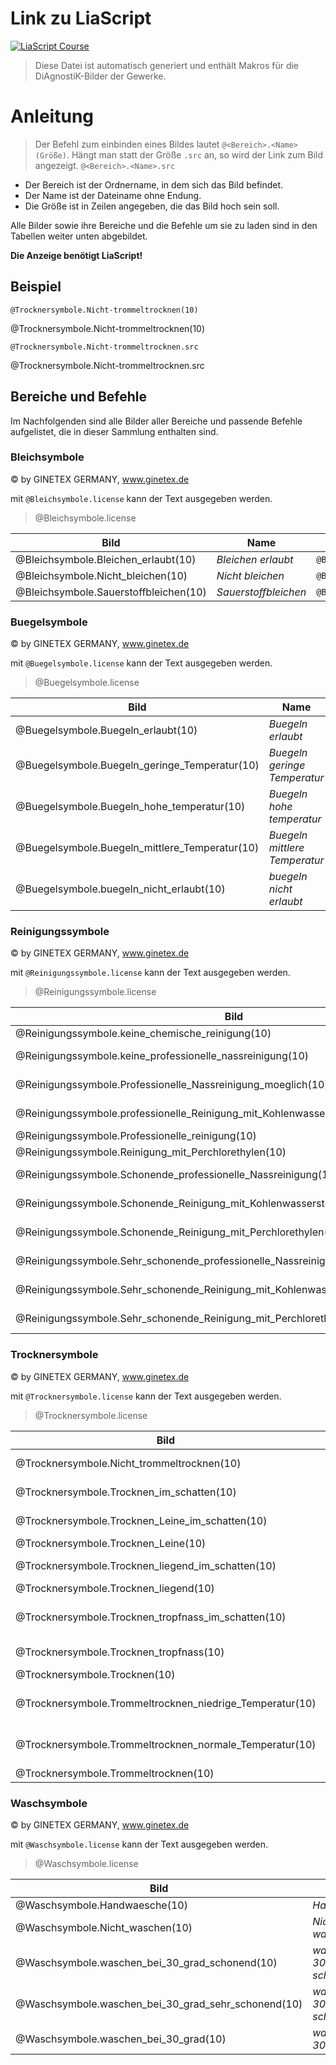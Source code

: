 <!--
repository: "https://github.com/Ifi-DiAgnostiK-Project/Textilpflegesymbole"
author: "Volker Göhler, Niklas Werner"
email: "volker.goehler@informatik.tu-freiberg"
version: "0.2.4"
edit: true
title: "DiAgnostiK ISO 3758:2023 Textilpflegesymbole Makros"
tags: "Wissensspeicher"

@diagnostik_image: <img src='@0/@1' alt='@1' style='height: @2rem'>

@style
img {
 max-height: fit-content;
}
@end
@Bleichsymbole.license: Bildquellen: © by GINETEX GERMANY, www.ginetex.de


@Bleichsymbole.Bleichen_erlaubt.src: https://raw.githubusercontent.com/Ifi-DiAgnostiK-Project/Textilpflegesymbole/refs/heads/main/img/Bleichsymbole/Bleichen-erlaubt.jpg
@Bleichsymbole.Bleichen_erlaubt: @diagnostik_image(https://raw.githubusercontent.com/Ifi-DiAgnostiK-Project/Textilpflegesymbole/refs/heads/main/img,Bleichsymbole/Bleichen-erlaubt.jpg,@0)

@Bleichsymbole.Nicht_bleichen.src: https://raw.githubusercontent.com/Ifi-DiAgnostiK-Project/Textilpflegesymbole/refs/heads/main/img/Bleichsymbole/Nicht-bleichen.jpg
@Bleichsymbole.Nicht_bleichen: @diagnostik_image(https://raw.githubusercontent.com/Ifi-DiAgnostiK-Project/Textilpflegesymbole/refs/heads/main/img,Bleichsymbole/Nicht-bleichen.jpg,@0)

@Bleichsymbole.Sauerstoffbleichen.src: https://raw.githubusercontent.com/Ifi-DiAgnostiK-Project/Textilpflegesymbole/refs/heads/main/img/Bleichsymbole/Sauerstoffbleichen.jpg
@Bleichsymbole.Sauerstoffbleichen: @diagnostik_image(https://raw.githubusercontent.com/Ifi-DiAgnostiK-Project/Textilpflegesymbole/refs/heads/main/img,Bleichsymbole/Sauerstoffbleichen.jpg,@0)
@Buegelsymbole.license: Bildquellen: © by GINETEX GERMANY, www.ginetex.de


@Buegelsymbole.Buegeln_erlaubt.src: https://raw.githubusercontent.com/Ifi-DiAgnostiK-Project/Textilpflegesymbole/refs/heads/main/img/Buegelsymbole/Buegeln-erlaubt.jpg
@Buegelsymbole.Buegeln_erlaubt: @diagnostik_image(https://raw.githubusercontent.com/Ifi-DiAgnostiK-Project/Textilpflegesymbole/refs/heads/main/img,Buegelsymbole/Buegeln-erlaubt.jpg,@0)

@Buegelsymbole.Buegeln_geringe_Temperatur.src: https://raw.githubusercontent.com/Ifi-DiAgnostiK-Project/Textilpflegesymbole/refs/heads/main/img/Buegelsymbole/Buegeln-geringe-Temperatur.jpg
@Buegelsymbole.Buegeln_geringe_Temperatur: @diagnostik_image(https://raw.githubusercontent.com/Ifi-DiAgnostiK-Project/Textilpflegesymbole/refs/heads/main/img,Buegelsymbole/Buegeln-geringe-Temperatur.jpg,@0)

@Buegelsymbole.Buegeln_hohe_temperatur.src: https://raw.githubusercontent.com/Ifi-DiAgnostiK-Project/Textilpflegesymbole/refs/heads/main/img/Buegelsymbole/Buegeln-hohe-temperatur.jpg
@Buegelsymbole.Buegeln_hohe_temperatur: @diagnostik_image(https://raw.githubusercontent.com/Ifi-DiAgnostiK-Project/Textilpflegesymbole/refs/heads/main/img,Buegelsymbole/Buegeln-hohe-temperatur.jpg,@0)

@Buegelsymbole.Buegeln_mittlere_Temperatur.src: https://raw.githubusercontent.com/Ifi-DiAgnostiK-Project/Textilpflegesymbole/refs/heads/main/img/Buegelsymbole/Buegeln-mittlere-Temperatur.jpg
@Buegelsymbole.Buegeln_mittlere_Temperatur: @diagnostik_image(https://raw.githubusercontent.com/Ifi-DiAgnostiK-Project/Textilpflegesymbole/refs/heads/main/img,Buegelsymbole/Buegeln-mittlere-Temperatur.jpg,@0)

@Buegelsymbole.buegeln_nicht_erlaubt.src: https://raw.githubusercontent.com/Ifi-DiAgnostiK-Project/Textilpflegesymbole/refs/heads/main/img/Buegelsymbole/buegeln-nicht-erlaubt.jpg
@Buegelsymbole.buegeln_nicht_erlaubt: @diagnostik_image(https://raw.githubusercontent.com/Ifi-DiAgnostiK-Project/Textilpflegesymbole/refs/heads/main/img,Buegelsymbole/buegeln-nicht-erlaubt.jpg,@0)
@Reinigungssymbole.license: Bildquellen: © by GINETEX GERMANY, www.ginetex.de


@Reinigungssymbole.keine_chemische_reinigung.src: https://raw.githubusercontent.com/Ifi-DiAgnostiK-Project/Textilpflegesymbole/refs/heads/main/img/Reinigungssymbole/keine-chemische-reinigung.jpg
@Reinigungssymbole.keine_chemische_reinigung: @diagnostik_image(https://raw.githubusercontent.com/Ifi-DiAgnostiK-Project/Textilpflegesymbole/refs/heads/main/img,Reinigungssymbole/keine-chemische-reinigung.jpg,@0)

@Reinigungssymbole.keine_professionelle_nassreinigung.src: https://raw.githubusercontent.com/Ifi-DiAgnostiK-Project/Textilpflegesymbole/refs/heads/main/img/Reinigungssymbole/keine-professionelle-nassreinigung.jpg
@Reinigungssymbole.keine_professionelle_nassreinigung: @diagnostik_image(https://raw.githubusercontent.com/Ifi-DiAgnostiK-Project/Textilpflegesymbole/refs/heads/main/img,Reinigungssymbole/keine-professionelle-nassreinigung.jpg,@0)

@Reinigungssymbole.Professionelle_Nassreinigung_moeglich.src: https://raw.githubusercontent.com/Ifi-DiAgnostiK-Project/Textilpflegesymbole/refs/heads/main/img/Reinigungssymbole/Professionelle-Nassreinigung-moeglich.jpg
@Reinigungssymbole.Professionelle_Nassreinigung_moeglich: @diagnostik_image(https://raw.githubusercontent.com/Ifi-DiAgnostiK-Project/Textilpflegesymbole/refs/heads/main/img,Reinigungssymbole/Professionelle-Nassreinigung-moeglich.jpg,@0)

@Reinigungssymbole.professionelle_Reinigung_mit_Kohlenwasserstoffloesungsmittel.src: https://raw.githubusercontent.com/Ifi-DiAgnostiK-Project/Textilpflegesymbole/refs/heads/main/img/Reinigungssymbole/professionelle-Reinigung-mit-Kohlenwasserstoffloesungsmittel.jpg
@Reinigungssymbole.professionelle_Reinigung_mit_Kohlenwasserstoffloesungsmittel: @diagnostik_image(https://raw.githubusercontent.com/Ifi-DiAgnostiK-Project/Textilpflegesymbole/refs/heads/main/img,Reinigungssymbole/professionelle-Reinigung-mit-Kohlenwasserstoffloesungsmittel.jpg,@0)

@Reinigungssymbole.Professionelle_reinigung.src: https://raw.githubusercontent.com/Ifi-DiAgnostiK-Project/Textilpflegesymbole/refs/heads/main/img/Reinigungssymbole/Professionelle-reinigung.jpg
@Reinigungssymbole.Professionelle_reinigung: @diagnostik_image(https://raw.githubusercontent.com/Ifi-DiAgnostiK-Project/Textilpflegesymbole/refs/heads/main/img,Reinigungssymbole/Professionelle-reinigung.jpg,@0)

@Reinigungssymbole.Reinigung_mit_Perchlorethylen.src: https://raw.githubusercontent.com/Ifi-DiAgnostiK-Project/Textilpflegesymbole/refs/heads/main/img/Reinigungssymbole/Reinigung-mit-Perchlorethylen.jpg
@Reinigungssymbole.Reinigung_mit_Perchlorethylen: @diagnostik_image(https://raw.githubusercontent.com/Ifi-DiAgnostiK-Project/Textilpflegesymbole/refs/heads/main/img,Reinigungssymbole/Reinigung-mit-Perchlorethylen.jpg,@0)

@Reinigungssymbole.Schonende_professionelle_Nassreinigung.src: https://raw.githubusercontent.com/Ifi-DiAgnostiK-Project/Textilpflegesymbole/refs/heads/main/img/Reinigungssymbole/Schonende-professionelle-Nassreinigung.jpg
@Reinigungssymbole.Schonende_professionelle_Nassreinigung: @diagnostik_image(https://raw.githubusercontent.com/Ifi-DiAgnostiK-Project/Textilpflegesymbole/refs/heads/main/img,Reinigungssymbole/Schonende-professionelle-Nassreinigung.jpg,@0)

@Reinigungssymbole.Schonende_Reinigung_mit_Kohlenwasserstoffloesungsmittel.src: https://raw.githubusercontent.com/Ifi-DiAgnostiK-Project/Textilpflegesymbole/refs/heads/main/img/Reinigungssymbole/Schonende-Reinigung-mit-Kohlenwasserstoffloesungsmittel.jpg
@Reinigungssymbole.Schonende_Reinigung_mit_Kohlenwasserstoffloesungsmittel: @diagnostik_image(https://raw.githubusercontent.com/Ifi-DiAgnostiK-Project/Textilpflegesymbole/refs/heads/main/img,Reinigungssymbole/Schonende-Reinigung-mit-Kohlenwasserstoffloesungsmittel.jpg,@0)

@Reinigungssymbole.Schonende_Reinigung_mit_Perchlorethylen.src: https://raw.githubusercontent.com/Ifi-DiAgnostiK-Project/Textilpflegesymbole/refs/heads/main/img/Reinigungssymbole/Schonende-Reinigung-mit-Perchlorethylen.jpg
@Reinigungssymbole.Schonende_Reinigung_mit_Perchlorethylen: @diagnostik_image(https://raw.githubusercontent.com/Ifi-DiAgnostiK-Project/Textilpflegesymbole/refs/heads/main/img,Reinigungssymbole/Schonende-Reinigung-mit-Perchlorethylen.jpg,@0)

@Reinigungssymbole.Sehr_schonende_professionelle_Nassreinigung.src: https://raw.githubusercontent.com/Ifi-DiAgnostiK-Project/Textilpflegesymbole/refs/heads/main/img/Reinigungssymbole/Sehr-schonende-professionelle-Nassreinigung.jpg
@Reinigungssymbole.Sehr_schonende_professionelle_Nassreinigung: @diagnostik_image(https://raw.githubusercontent.com/Ifi-DiAgnostiK-Project/Textilpflegesymbole/refs/heads/main/img,Reinigungssymbole/Sehr-schonende-professionelle-Nassreinigung.jpg,@0)

@Reinigungssymbole.Sehr_schonende_Reinigung_mit_Kohlenwasserstoffloesungsmittel.src: https://raw.githubusercontent.com/Ifi-DiAgnostiK-Project/Textilpflegesymbole/refs/heads/main/img/Reinigungssymbole/Sehr-schonende-Reinigung-mit-Kohlenwasserstoffloesungsmittel.jpg
@Reinigungssymbole.Sehr_schonende_Reinigung_mit_Kohlenwasserstoffloesungsmittel: @diagnostik_image(https://raw.githubusercontent.com/Ifi-DiAgnostiK-Project/Textilpflegesymbole/refs/heads/main/img,Reinigungssymbole/Sehr-schonende-Reinigung-mit-Kohlenwasserstoffloesungsmittel.jpg,@0)

@Reinigungssymbole.Sehr_schonende_Reinigung_mit_Perchlorethylen.src: https://raw.githubusercontent.com/Ifi-DiAgnostiK-Project/Textilpflegesymbole/refs/heads/main/img/Reinigungssymbole/Sehr-schonende-Reinigung-mit-Perchlorethylen.jpg
@Reinigungssymbole.Sehr_schonende_Reinigung_mit_Perchlorethylen: @diagnostik_image(https://raw.githubusercontent.com/Ifi-DiAgnostiK-Project/Textilpflegesymbole/refs/heads/main/img,Reinigungssymbole/Sehr-schonende-Reinigung-mit-Perchlorethylen.jpg,@0)
@Trocknersymbole.license: Bildquellen: © by GINETEX GERMANY, www.ginetex.de


@Trocknersymbole.Nicht_trommeltrocknen.src: https://raw.githubusercontent.com/Ifi-DiAgnostiK-Project/Textilpflegesymbole/refs/heads/main/img/Trocknersymbole/Nicht-trommeltrocknen.jpg
@Trocknersymbole.Nicht_trommeltrocknen: @diagnostik_image(https://raw.githubusercontent.com/Ifi-DiAgnostiK-Project/Textilpflegesymbole/refs/heads/main/img,Trocknersymbole/Nicht-trommeltrocknen.jpg,@0)

@Trocknersymbole.Trocknen_im_schatten.src: https://raw.githubusercontent.com/Ifi-DiAgnostiK-Project/Textilpflegesymbole/refs/heads/main/img/Trocknersymbole/Trocknen-im-schatten.jpg
@Trocknersymbole.Trocknen_im_schatten: @diagnostik_image(https://raw.githubusercontent.com/Ifi-DiAgnostiK-Project/Textilpflegesymbole/refs/heads/main/img,Trocknersymbole/Trocknen-im-schatten.jpg,@0)

@Trocknersymbole.Trocknen_Leine_im_schatten.src: https://raw.githubusercontent.com/Ifi-DiAgnostiK-Project/Textilpflegesymbole/refs/heads/main/img/Trocknersymbole/Trocknen-Leine-im-schatten.jpg
@Trocknersymbole.Trocknen_Leine_im_schatten: @diagnostik_image(https://raw.githubusercontent.com/Ifi-DiAgnostiK-Project/Textilpflegesymbole/refs/heads/main/img,Trocknersymbole/Trocknen-Leine-im-schatten.jpg,@0)

@Trocknersymbole.Trocknen_Leine.src: https://raw.githubusercontent.com/Ifi-DiAgnostiK-Project/Textilpflegesymbole/refs/heads/main/img/Trocknersymbole/Trocknen-Leine.jpg
@Trocknersymbole.Trocknen_Leine: @diagnostik_image(https://raw.githubusercontent.com/Ifi-DiAgnostiK-Project/Textilpflegesymbole/refs/heads/main/img,Trocknersymbole/Trocknen-Leine.jpg,@0)

@Trocknersymbole.Trocknen_liegend_im_schatten.src: https://raw.githubusercontent.com/Ifi-DiAgnostiK-Project/Textilpflegesymbole/refs/heads/main/img/Trocknersymbole/Trocknen-liegend-im-schatten.jpg
@Trocknersymbole.Trocknen_liegend_im_schatten: @diagnostik_image(https://raw.githubusercontent.com/Ifi-DiAgnostiK-Project/Textilpflegesymbole/refs/heads/main/img,Trocknersymbole/Trocknen-liegend-im-schatten.jpg,@0)

@Trocknersymbole.Trocknen_liegend.src: https://raw.githubusercontent.com/Ifi-DiAgnostiK-Project/Textilpflegesymbole/refs/heads/main/img/Trocknersymbole/Trocknen-liegend.jpg
@Trocknersymbole.Trocknen_liegend: @diagnostik_image(https://raw.githubusercontent.com/Ifi-DiAgnostiK-Project/Textilpflegesymbole/refs/heads/main/img,Trocknersymbole/Trocknen-liegend.jpg,@0)

@Trocknersymbole.Trocknen_tropfnass_im_schatten.src: https://raw.githubusercontent.com/Ifi-DiAgnostiK-Project/Textilpflegesymbole/refs/heads/main/img/Trocknersymbole/Trocknen-tropfnass-im-schatten.jpg
@Trocknersymbole.Trocknen_tropfnass_im_schatten: @diagnostik_image(https://raw.githubusercontent.com/Ifi-DiAgnostiK-Project/Textilpflegesymbole/refs/heads/main/img,Trocknersymbole/Trocknen-tropfnass-im-schatten.jpg,@0)

@Trocknersymbole.Trocknen_tropfnass.src: https://raw.githubusercontent.com/Ifi-DiAgnostiK-Project/Textilpflegesymbole/refs/heads/main/img/Trocknersymbole/Trocknen-tropfnass.jpg
@Trocknersymbole.Trocknen_tropfnass: @diagnostik_image(https://raw.githubusercontent.com/Ifi-DiAgnostiK-Project/Textilpflegesymbole/refs/heads/main/img,Trocknersymbole/Trocknen-tropfnass.jpg,@0)

@Trocknersymbole.Trocknen.src: https://raw.githubusercontent.com/Ifi-DiAgnostiK-Project/Textilpflegesymbole/refs/heads/main/img/Trocknersymbole/Trocknen.jpg
@Trocknersymbole.Trocknen: @diagnostik_image(https://raw.githubusercontent.com/Ifi-DiAgnostiK-Project/Textilpflegesymbole/refs/heads/main/img,Trocknersymbole/Trocknen.jpg,@0)

@Trocknersymbole.Trommeltrocknen_niedrige_Temperatur.src: https://raw.githubusercontent.com/Ifi-DiAgnostiK-Project/Textilpflegesymbole/refs/heads/main/img/Trocknersymbole/Trommeltrocknen-niedrige-Temperatur.jpg
@Trocknersymbole.Trommeltrocknen_niedrige_Temperatur: @diagnostik_image(https://raw.githubusercontent.com/Ifi-DiAgnostiK-Project/Textilpflegesymbole/refs/heads/main/img,Trocknersymbole/Trommeltrocknen-niedrige-Temperatur.jpg,@0)

@Trocknersymbole.Trommeltrocknen_normale_Temperatur.src: https://raw.githubusercontent.com/Ifi-DiAgnostiK-Project/Textilpflegesymbole/refs/heads/main/img/Trocknersymbole/Trommeltrocknen-normale-Temperatur.jpg
@Trocknersymbole.Trommeltrocknen_normale_Temperatur: @diagnostik_image(https://raw.githubusercontent.com/Ifi-DiAgnostiK-Project/Textilpflegesymbole/refs/heads/main/img,Trocknersymbole/Trommeltrocknen-normale-Temperatur.jpg,@0)

@Trocknersymbole.Trommeltrocknen.src: https://raw.githubusercontent.com/Ifi-DiAgnostiK-Project/Textilpflegesymbole/refs/heads/main/img/Trocknersymbole/Trommeltrocknen.jpg
@Trocknersymbole.Trommeltrocknen: @diagnostik_image(https://raw.githubusercontent.com/Ifi-DiAgnostiK-Project/Textilpflegesymbole/refs/heads/main/img,Trocknersymbole/Trommeltrocknen.jpg,@0)
@Waschsymbole.license: Bildquellen: © by GINETEX GERMANY, www.ginetex.de


@Waschsymbole.Handwaesche.src: https://raw.githubusercontent.com/Ifi-DiAgnostiK-Project/Textilpflegesymbole/refs/heads/main/img/Waschsymbole/Handwaesche.jpg
@Waschsymbole.Handwaesche: @diagnostik_image(https://raw.githubusercontent.com/Ifi-DiAgnostiK-Project/Textilpflegesymbole/refs/heads/main/img,Waschsymbole/Handwaesche.jpg,@0)

@Waschsymbole.Nicht_waschen.src: https://raw.githubusercontent.com/Ifi-DiAgnostiK-Project/Textilpflegesymbole/refs/heads/main/img/Waschsymbole/Nicht-waschen.jpg
@Waschsymbole.Nicht_waschen: @diagnostik_image(https://raw.githubusercontent.com/Ifi-DiAgnostiK-Project/Textilpflegesymbole/refs/heads/main/img,Waschsymbole/Nicht-waschen.jpg,@0)

@Waschsymbole.waschen_bei_30_grad_schonend.src: https://raw.githubusercontent.com/Ifi-DiAgnostiK-Project/Textilpflegesymbole/refs/heads/main/img/Waschsymbole/waschen-bei-30-grad-schonend.jpg
@Waschsymbole.waschen_bei_30_grad_schonend: @diagnostik_image(https://raw.githubusercontent.com/Ifi-DiAgnostiK-Project/Textilpflegesymbole/refs/heads/main/img,Waschsymbole/waschen-bei-30-grad-schonend.jpg,@0)

@Waschsymbole.waschen_bei_30_grad_sehr_schonend.src: https://raw.githubusercontent.com/Ifi-DiAgnostiK-Project/Textilpflegesymbole/refs/heads/main/img/Waschsymbole/waschen-bei-30-grad-sehr-schonend.jpg
@Waschsymbole.waschen_bei_30_grad_sehr_schonend: @diagnostik_image(https://raw.githubusercontent.com/Ifi-DiAgnostiK-Project/Textilpflegesymbole/refs/heads/main/img,Waschsymbole/waschen-bei-30-grad-sehr-schonend.jpg,@0)

@Waschsymbole.waschen_bei_30_grad.src: https://raw.githubusercontent.com/Ifi-DiAgnostiK-Project/Textilpflegesymbole/refs/heads/main/img/Waschsymbole/waschen-bei-30-grad.jpg
@Waschsymbole.waschen_bei_30_grad: @diagnostik_image(https://raw.githubusercontent.com/Ifi-DiAgnostiK-Project/Textilpflegesymbole/refs/heads/main/img,Waschsymbole/waschen-bei-30-grad.jpg,@0)
-->

# Link zu LiaScript
[![LiaScript Course](https://raw.githubusercontent.com/LiaScript/LiaScript/master/badges/course.svg)](https://liascript.github.io/course/?https://raw.githubusercontent.com/Ifi-DiAgnostiK-Project/Textilpflegesymbole/refs/heads/main/makros.md)

> Diese Datei ist automatisch generiert und enthält Makros für die DiAgnostiK-Bilder der Gewerke.

# Anleitung
> Der Befehl zum einbinden eines Bildes lautet `@<Bereich>.<Name>(Größe)`.
> Hängt man statt der Größe `.src` an, so wird der Link zum Bild angezeigt. `@<Bereich>.<Name>.src`

- Der Bereich ist der Ordnername, in dem sich das Bild befindet.
- Der Name ist der Dateiname ohne Endung.
- Die Größe ist in Zeilen angegeben, die das Bild hoch sein soll.

Alle Bilder sowie ihre Bereiche und die Befehle um sie zu laden sind in den Tabellen weiter unten abgebildet.

**Die Anzeige benötigt LiaScript!**

## Beispiel

`@Trocknersymbole.Nicht-trommeltrocknen(10)`

@Trocknersymbole.Nicht-trommeltrocknen(10)

`@Trocknersymbole.Nicht-trommeltrocknen.src`

@Trocknersymbole.Nicht-trommeltrocknen.src

## Bereiche und Befehle

Im Nachfolgenden sind alle Bilder aller Bereiche und passende Befehle aufgelistet, die in dieser Sammlung enthalten sind. 


### Bleichsymbole


© by GINETEX GERMANY, www.ginetex.de


mit `@Bleichsymbole.license` kann der Text ausgegeben werden.

> @Bleichsymbole.license

|Bild|Name|Befehl|
|---|---|---|
|@Bleichsymbole.Bleichen_erlaubt(10)|_Bleichen erlaubt_|`@Bleichsymbole.Bleichen_erlaubt(10)`|
|@Bleichsymbole.Nicht_bleichen(10)|_Nicht bleichen_|`@Bleichsymbole.Nicht_bleichen(10)`|
|@Bleichsymbole.Sauerstoffbleichen(10)|_Sauerstoffbleichen_|`@Bleichsymbole.Sauerstoffbleichen(10)`|

### Buegelsymbole


© by GINETEX GERMANY, www.ginetex.de


mit `@Buegelsymbole.license` kann der Text ausgegeben werden.

> @Buegelsymbole.license

|Bild|Name|Befehl|
|---|---|---|
|@Buegelsymbole.Buegeln_erlaubt(10)|_Buegeln erlaubt_|`@Buegelsymbole.Buegeln_erlaubt(10)`|
|@Buegelsymbole.Buegeln_geringe_Temperatur(10)|_Buegeln geringe Temperatur_|`@Buegelsymbole.Buegeln_geringe_Temperatur(10)`|
|@Buegelsymbole.Buegeln_hohe_temperatur(10)|_Buegeln hohe temperatur_|`@Buegelsymbole.Buegeln_hohe_temperatur(10)`|
|@Buegelsymbole.Buegeln_mittlere_Temperatur(10)|_Buegeln mittlere Temperatur_|`@Buegelsymbole.Buegeln_mittlere_Temperatur(10)`|
|@Buegelsymbole.buegeln_nicht_erlaubt(10)|_buegeln nicht erlaubt_|`@Buegelsymbole.buegeln_nicht_erlaubt(10)`|

### Reinigungssymbole


© by GINETEX GERMANY, www.ginetex.de


mit `@Reinigungssymbole.license` kann der Text ausgegeben werden.

> @Reinigungssymbole.license

|Bild|Name|Befehl|
|---|---|---|
|@Reinigungssymbole.keine_chemische_reinigung(10)|_keine chemische reinigung_|`@Reinigungssymbole.keine_chemische_reinigung(10)`|
|@Reinigungssymbole.keine_professionelle_nassreinigung(10)|_keine professionelle nassreinigung_|`@Reinigungssymbole.keine_professionelle_nassreinigung(10)`|
|@Reinigungssymbole.Professionelle_Nassreinigung_moeglich(10)|_Professionelle Nassreinigung moeglich_|`@Reinigungssymbole.Professionelle_Nassreinigung_moeglich(10)`|
|@Reinigungssymbole.professionelle_Reinigung_mit_Kohlenwasserstoffloesungsmittel(10)|_professionelle Reinigung mit Kohlenwasserstoffloesungsmittel_|`@Reinigungssymbole.professionelle_Reinigung_mit_Kohlenwasserstoffloesungsmittel(10)`|
|@Reinigungssymbole.Professionelle_reinigung(10)|_Professionelle reinigung_|`@Reinigungssymbole.Professionelle_reinigung(10)`|
|@Reinigungssymbole.Reinigung_mit_Perchlorethylen(10)|_Reinigung mit Perchlorethylen_|`@Reinigungssymbole.Reinigung_mit_Perchlorethylen(10)`|
|@Reinigungssymbole.Schonende_professionelle_Nassreinigung(10)|_Schonende professionelle Nassreinigung_|`@Reinigungssymbole.Schonende_professionelle_Nassreinigung(10)`|
|@Reinigungssymbole.Schonende_Reinigung_mit_Kohlenwasserstoffloesungsmittel(10)|_Schonende Reinigung mit Kohlenwasserstoffloesungsmittel_|`@Reinigungssymbole.Schonende_Reinigung_mit_Kohlenwasserstoffloesungsmittel(10)`|
|@Reinigungssymbole.Schonende_Reinigung_mit_Perchlorethylen(10)|_Schonende Reinigung mit Perchlorethylen_|`@Reinigungssymbole.Schonende_Reinigung_mit_Perchlorethylen(10)`|
|@Reinigungssymbole.Sehr_schonende_professionelle_Nassreinigung(10)|_Sehr schonende professionelle Nassreinigung_|`@Reinigungssymbole.Sehr_schonende_professionelle_Nassreinigung(10)`|
|@Reinigungssymbole.Sehr_schonende_Reinigung_mit_Kohlenwasserstoffloesungsmittel(10)|_Sehr schonende Reinigung mit Kohlenwasserstoffloesungsmittel_|`@Reinigungssymbole.Sehr_schonende_Reinigung_mit_Kohlenwasserstoffloesungsmittel(10)`|
|@Reinigungssymbole.Sehr_schonende_Reinigung_mit_Perchlorethylen(10)|_Sehr schonende Reinigung mit Perchlorethylen_|`@Reinigungssymbole.Sehr_schonende_Reinigung_mit_Perchlorethylen(10)`|

### Trocknersymbole


© by GINETEX GERMANY, www.ginetex.de


mit `@Trocknersymbole.license` kann der Text ausgegeben werden.

> @Trocknersymbole.license

|Bild|Name|Befehl|
|---|---|---|
|@Trocknersymbole.Nicht_trommeltrocknen(10)|_Nicht trommeltrocknen_|`@Trocknersymbole.Nicht_trommeltrocknen(10)`|
|@Trocknersymbole.Trocknen_im_schatten(10)|_Trocknen im schatten_|`@Trocknersymbole.Trocknen_im_schatten(10)`|
|@Trocknersymbole.Trocknen_Leine_im_schatten(10)|_Trocknen Leine im schatten_|`@Trocknersymbole.Trocknen_Leine_im_schatten(10)`|
|@Trocknersymbole.Trocknen_Leine(10)|_Trocknen Leine_|`@Trocknersymbole.Trocknen_Leine(10)`|
|@Trocknersymbole.Trocknen_liegend_im_schatten(10)|_Trocknen liegend im schatten_|`@Trocknersymbole.Trocknen_liegend_im_schatten(10)`|
|@Trocknersymbole.Trocknen_liegend(10)|_Trocknen liegend_|`@Trocknersymbole.Trocknen_liegend(10)`|
|@Trocknersymbole.Trocknen_tropfnass_im_schatten(10)|_Trocknen tropfnass im schatten_|`@Trocknersymbole.Trocknen_tropfnass_im_schatten(10)`|
|@Trocknersymbole.Trocknen_tropfnass(10)|_Trocknen tropfnass_|`@Trocknersymbole.Trocknen_tropfnass(10)`|
|@Trocknersymbole.Trocknen(10)|_Trocknen_|`@Trocknersymbole.Trocknen(10)`|
|@Trocknersymbole.Trommeltrocknen_niedrige_Temperatur(10)|_Trommeltrocknen niedrige Temperatur_|`@Trocknersymbole.Trommeltrocknen_niedrige_Temperatur(10)`|
|@Trocknersymbole.Trommeltrocknen_normale_Temperatur(10)|_Trommeltrocknen normale Temperatur_|`@Trocknersymbole.Trommeltrocknen_normale_Temperatur(10)`|
|@Trocknersymbole.Trommeltrocknen(10)|_Trommeltrocknen_|`@Trocknersymbole.Trommeltrocknen(10)`|

### Waschsymbole


© by GINETEX GERMANY, www.ginetex.de


mit `@Waschsymbole.license` kann der Text ausgegeben werden.

> @Waschsymbole.license

|Bild|Name|Befehl|
|---|---|---|
|@Waschsymbole.Handwaesche(10)|_Handwaesche_|`@Waschsymbole.Handwaesche(10)`|
|@Waschsymbole.Nicht_waschen(10)|_Nicht waschen_|`@Waschsymbole.Nicht_waschen(10)`|
|@Waschsymbole.waschen_bei_30_grad_schonend(10)|_waschen bei 30 grad schonend_|`@Waschsymbole.waschen_bei_30_grad_schonend(10)`|
|@Waschsymbole.waschen_bei_30_grad_sehr_schonend(10)|_waschen bei 30 grad sehr schonend_|`@Waschsymbole.waschen_bei_30_grad_sehr_schonend(10)`|
|@Waschsymbole.waschen_bei_30_grad(10)|_waschen bei 30 grad_|`@Waschsymbole.waschen_bei_30_grad(10)`|